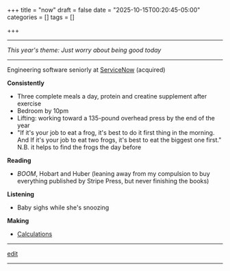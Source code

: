+++
title = "now"
draft = false
date = "2025-10-15T00:20:45-05:00"
categories = []
tags = []

+++

* * *

_This year's theme: Just worry about being good today_

* * *

Engineering software seniorly at [ServiceNow](https://www.servicenow.com) (acquired)

**Consistently**

  - Three complete meals a day, protein and creatine supplement after exercise
  - Bedroom by 10pm
  - Lifting: working toward a 135-pound overhead press by the end of the year
  - "If it's your job to eat a frog, it's best to do it first thing in the morning. And If it's your job to eat two frogs, it's best to eat the biggest one first." N.B. it helps to find the frogs the day before

**Reading**

  - _BOOM_, Hobart and Huber (leaning away from my compulsion to buy everything published by Stripe Press, but never finishing the books)

**Listening**

  - Baby sighs while she's snoozing

**Making**

  - [Calculations](https://newschematic.org/blog/how-brutal-is-the-rocket-equation/)

* * *

[edit](https://github.com/chrisbodhi/newschematic/edit/master/content/now.md)

* * *

